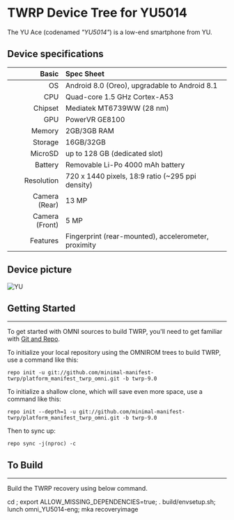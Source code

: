 TWRP Device Tree for YU5014
===========================================

The YU Ace (codenamed _"YU5014"_) is a low-end smartphone from YU.	
 
## Device specifications

Basic   | Spec Sheet
-------:|:-------------------------
OS	| Android 8.0 (Oreo), upgradable to Android 8.1	
CPU     | Quad-core 1.5 GHz Cortex-A53
Chipset | Mediatek MT6739WW (28 nm)
GPU     | PowerVR GE8100
Memory  | 2GB/3GB RAM
Storage | 16GB/32GB
MicroSD | up to 128 GB (dedicated slot)
Battery | Removable Li-Po 4000 mAh battery
Resolution | 720 x 1440 pixels, 18:9 ratio (~295 ppi density)
Camera (Rear)  | 13 MP	
Camera (Front)  | 5 MP
Features| Fingerprint (rear-mounted), accelerometer, proximity	

## Device picture

![YU](https://rukminim1.flixcart.com/image/416/416/jll6xzk0/mobile/x/g/h/yu-ace-5014-original-imaf8zhv7hwrhzz8.jpeg?q=70 "YU5014")


## Getting Started ##
---------------

To get started with OMNI sources to build TWRP, you'll need to get
familiar with [Git and Repo](https://source.android.com/source/using-repo.html).

To initialize your local repository using the OMNIROM trees to build TWRP, use a command like this:

    repo init -u git://github.com/minimal-manifest-twrp/platform_manifest_twrp_omni.git -b twrp-9.0

To initialize a shallow clone, which will save even more space, use a command like this:

    repo init --depth=1 -u git://github.com/minimal-manifest-twrp/platform_manifest_twrp_omni.git -b twrp-9.0

Then to sync up:

    repo sync -j(nproc) -c

## To Build ##
---------------

Build the TWRP recovery using below command.

   cd <source-dir>; export ALLOW_MISSING_DEPENDENCIES=true; . build/envsetup.sh; lunch omni_YU5014-eng; mka recoveryimage
